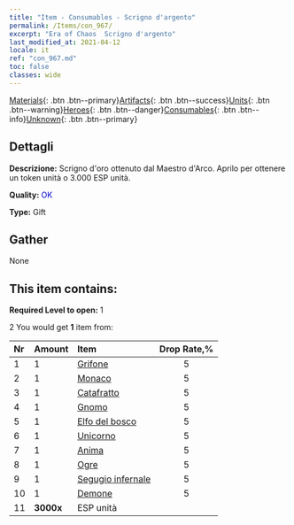 ```yaml
---
title: "Item - Consumables - Scrigno d'argento"
permalink: /Items/con_967/
excerpt: "Era of Chaos  Scrigno d'argento"
last_modified_at: 2021-04-12
locale: it
ref: "con_967.md"
toc: false
classes: wide
---
```

 [Materials](/it/Items/){: .btn .btn--primary}[Artifacts](/it/Items/Artifacts/){: .btn .btn--success}[Units](/it/Items/Units/){: .btn .btn--warning}[Heroes](/it/Items/Heroes/){: .btn .btn--danger}[Consumables](/it/Items/Consumables/){: .btn .btn--info}[Unknown](/it/Items/Unknown/){: .btn .btn--primary}

## Dettagli
 **Descrizione:** Scrigno d'oro ottenuto dal Maestro d'Arco. Aprilo per ottenere un token unità o 3.000 ESP unità.

 **Quality:** <span style="color: #0000CD">OK</span>

 **Type:** Gift

## Gather

  None

## This item contains:

 **Required Level to open:** 1

 2 You would get **1** item  from:

  | Nr | Amount |     Item    | Drop Rate,% |
  |:---|:-------|:------------|:---------:|
  | 1 | 1 | [Grifone](/it/Items/unt_192/) | 5 | 
  | 2 | 1 | [Monaco](/it/Items/unt_194/) | 5 | 
  | 3 | 1 | [Catafratto](/it/Items/unt_195/) | 5 | 
  | 4 | 1 | [Gnomo](/it/Items/unt_200/) | 5 | 
  | 5 | 1 | [Elfo del bosco](/it/Items/unt_201/) | 5 | 
  | 6 | 1 | [Unicorno](/it/Items/unt_204/) | 5 | 
  | 7 | 1 | [Anima](/it/Items/unt_210/) | 5 | 
  | 8 | 1 | [Ogre](/it/Items/unt_220/) | 5 | 
  | 9 | 1 | [Segugio infernale](/it/Items/unt_228/) | 5 | 
  | 10 | 1 | [Demone](/it/Items/unt_229/) | 5 | 
  | 11 |  **3000x** | ESP unità |  | 50 | 
